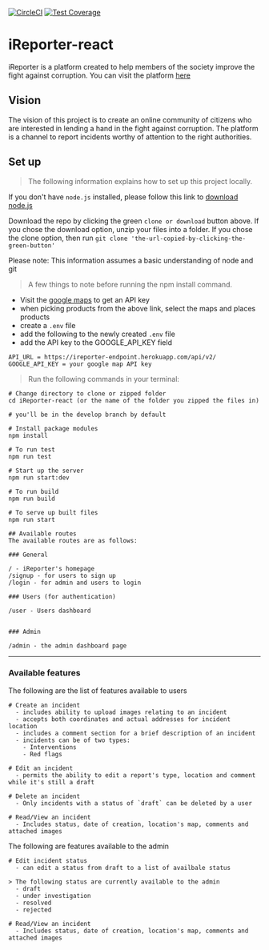 [![CircleCI](https://circleci.com/gh/thislekan/iReporter-react.svg?style=svg)](https://circleci.com/gh/thislekan/iReporter-react) [![Test Coverage](https://api.codeclimate.com/v1/badges/4ee44b5be089e464ba9a/test_coverage)](https://codeclimate.com/github/thislekan/iReporter-react/test_coverage)

# iReporter-react
iReporter is a platform created to help members of the society improve the fight against corruption. You can visit the platform [here](https://ireport-react.herokuapp.com/)

## Vision
The vision of this project is to create an online community of citizens who are interested in lending a hand in the fight against corruption. The platform is a channel to report incidents worthy of attention to the right authorities.


## Set up
>The following information explains how to set up this project locally.

If you don't have ```node.js``` installed, please follow this link to [download node.js](https://nodejs.org/en/)

Download the repo by clicking the green ```clone or download``` button above. If you chose the download option, unzip your files into a folder. If you chose the clone option, then run ```git clone 'the-url-copied-by-clicking-the-green-button'```

Please note: This information assumes a basic understanding of node and git


> A few things to note before running the npm install command.

- Visit the [google maps](https://cloud.google.com/maps-platform/?__utma=102347093.83614144.1557219504.1557219514.1557219514.1&__utmb=102347093.0.10.1557219514&__utmc=102347093&__utmx=-&__utmz=102347093.1557219514.1.1.utmcsr=(direct)|utmccn=(direct)|utmcmd=(none)&__utmv=-&__utmk=200983598&_ga=2.100516311.-83614144.1557219504#get-started) to get an API key
- when picking products from the above link, select the maps and places products
- create a `.env` file
- add the following to the newly created `.env` file
- add the API key to the GOOGLE_API_KEY field

```
API_URL = https://ireporter-endpoint.herokuapp.com/api/v2/
GOOGLE_API_KEY = your google map API key

```

> Run the following commands in your terminal:

```
# Change directory to clone or zipped folder
cd iReporter-react (or the name of the folder you zipped the files in)

# you'll be in the develop branch by default

# Install package modules
npm install

# To run test
npm run test

# Start up the server
npm run start:dev

# To run build
npm run build

# To serve up built files
npm run start

```

```
## Available routes
The available routes are as follows:

### General

/ - iReporter's homepage
/signup - for users to sign up
/login - for admin and users to login

### Users (for authentication)

/user - Users dashboard


### Admin

/admin - the admin dashboard page
```

---

### Available features

The following are the list of features available to users
```
# Create an incident
  - includes ability to upload images relating to an incident
  - accepts both coordinates and actual addresses for incident location
  - includes a comment section for a brief description of an incident
  - incidents can be of two types: 
    - Interventions
    - Red flags

# Edit an incident
  - permits the ability to edit a report's type, location and comment while it's still a draft

# Delete an incident
  - Only incidents with a status of `draft` can be deleted by a user

# Read/View an incident
  - Includes status, date of creation, location's map, comments and attached images
```

The following are features available to the admin
```
# Edit incident status
  - can edit a status from draft to a list of availbale status

> The following status are currently available to the admin
  - draft
  - under investigation
  - resolved
  - rejected

# Read/View an incident
  - Includes status, date of creation, location's map, comments and attached images

```
  